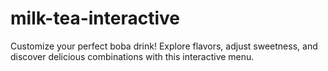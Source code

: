 # milk-tea-interactive
Customize your perfect boba drink! Explore flavors, adjust sweetness, and discover delicious combinations with this interactive menu.

